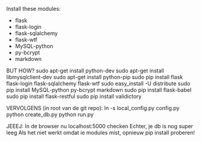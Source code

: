 Install these modules:

 - flask
 - flask-login
 - flask-sqlalchemy
 - flask-wtf
 - MySQL-python
 - py-bcrypt
 - markdown


BUT HOW?
sudo apt-get install python-dev
sudo apt-get install libmysqlclient-dev
sudo apt-get install python-pip
sudo pip install flask flask-login flask-sqlalchemy flask-wtf
sudo easy_install -U distribute
sudo pip install MySQL-python py-bcrypt markdown
sudo pip install flask-babel
sudo pip install flask-restful
sudo pip install validictory

VERVOLGENS (in root van de git repo):
ln -s local_config.py config.py
python create_db.py
python run.py

JEEEJ:
In de browser nu localhost:5000 checken
Echter, je db is nog super leeg
Als het niet werkt omdat ie modules mist, opnieuw pip install proberen!
